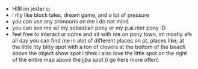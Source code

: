 - HIIII im jester c:
- i rlly like block tales, dream game, and a lot of pressure
- you can use any pronouns on me i do not mind
- you can see me w/ my sebastian pony or my p.ai.nter pony :D
- feel free to interact or come and sit with me on pony town, im mostly afk all day
  you can find me in alot of different places on pt, places like;
  at the little itty bitty spot with a ton of clovers at the bottom of the beach above the object show spot i tihnk
  i also love the little spot on the right of the entire map above the jjba spot (i go here more often)
